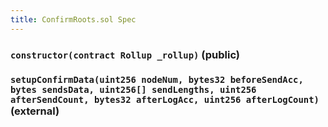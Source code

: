 ```yaml
---
title: ConfirmRoots.sol Spec
---
```


### `constructor(contract Rollup _rollup)` (public)

### `setupConfirmData(uint256 nodeNum, bytes32 beforeSendAcc, bytes sendsData, uint256[] sendLengths, uint256 afterSendCount, bytes32 afterLogAcc, uint256 afterLogCount)` (external)
